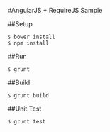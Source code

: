 #AngularJS + RequireJS Sample

##Setup

    $ bower install
    $ npm install

##Run

    $ grunt

##Build

    $ grunt build

##Unit Test

    $ grunt test
